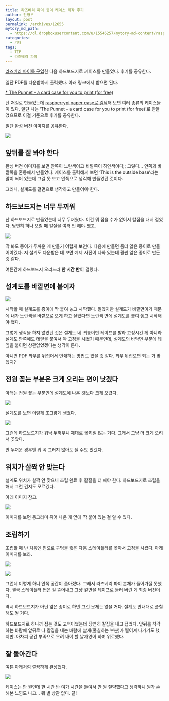 ```yaml
---
title: 라즈베리 파이 종이 케이스 제작 후기
author: 안형우
layout: post
permalink: /archives/12655
mytory_md_path:
  - https://dl.dropboxusercontent.com/u/15546257/mytory-md-content/raspberry-pi-case.md
categories:
  - 기타
tags:
  - TIP
  - 라즈베리 파이
---
```

[라즈베리 파이를 구입][1]한 다음 하드보드지로 케이스를 만들었다. 후기를 공유한다.

일단 PDF를 다운받아서 출력했다. 아래 링크에서 받으면 된다.

[&#42; The Punnet &#8211; a card case for you to print (for free)][2]

난 저걸로 만들었는데 [raspberrypi paper case로 검색][3]해 보면 여러 종류의 케이스들이 있다. 일단 나는 &#8216;The Punnet &#8211; a card case for you to print (for free)&#8217;로 만들었으므로 이걸 기준으로 후기를 공유한다.

일단 완성 버전 이미지를 공유한다.

![][4]

## 앞뒤를 잘 봐야 한다

완성 버전 이미지를 보면 안쪽이 노란색이고 바깥쪽이 하얀색이다;; 그렇다&#8230; 안쪽과 바깥쪽을 혼동해서 만들었다. 케이스를 출력해서 보면 &#8216;This is the outside base&#8217;라는 말이 씌어 있는데 그걸 못 보고 안쪽으로 생각해 만들었던 것이다.

그러니, 설계도를 겉면으로 생각하고 만들어야 한다.

## 하드보드지는 너무 두꺼워

난 하드보드지로 만들었는데 너무 두꺼웠다. 이건 뭐 접을 수가 없어서 칼집을 내서 접었다. 당연히 하나 오릴 때 칼질을 여러 번 해야 했고.

![][5]

딱 봐도 종이가 두꺼운 게 만들기 어렵게 보인다. 다음에 만들면 좀더 얇은 종이로 만들어야겠다. 저 설계도 다운받은 데 보면 예제 사진이 나와 있는데 훨씬 얇은 종이로 만든 것 같다.

여튼간에 하드보드지 오리느라 **한 시간 반**이 걸렸다.

## 설계도를 바깥면에 붙이자

![][6]

시작할 때 설계도를 종이에 딱 붙여 놓고 시작했다. 알겠지만 설계도가 바깥면이기 때문에 내가 노란색을 바깥으로 오게 하고 싶었다면 노란색 면에 설계도를 붙여 놓고 시작해야 했다.

그렇게 생각을 하지 않았던 것은 설계도 네 귀퉁이만 테이프를 발라 고정시킨 게 아니라 설계도 안쪽에도 테잎을 붙여서 꽉 고정을 시켰기 때문인데, 설계도의 바닥면 부분에 테잎을 붙이면 상관없었겠다는 생각이 든다.

아니면 PDF 좌우를 뒤집어서 인쇄하는 방법도 있을 것 같다. 좌우 뒤집으면 되는 거 맞겠지?

## 전원 꽂는 부분은 크게 오리는 편이 낫겠다

아래는 전원 꽂는 부분인데 설계도에 나온 것보다 크게 오렸다.

![][7]

설계도를 보면 이렇게 조그맣게 생겼다.

![][8]

그런데 하드보드지가 워낙 두꺼우니 제대로 꽂히질 않는 거다. 그래서 그냥 더 크게 오려서 꽂았다.

안 두꺼운 경우엔 뭐 꼭 그러지 않아도 될 수도 있겠다.

## 위치가 살짝 안 맞는다

설계도 위치가 살짝 안 맞으니 조립 완료 후 칼질을 더 해야 한다. 하드보드지로 조립을 해서 그런 건지도 모르겠다.

아래 이미지 참고.

![][9]

이미지를 보면 동그라미 튀어 나온 게 옆에 딱 붙어 있는 걸 알 수 있다.

## 조립하기

조립할 때 난 처음엔 핀으로 구멍을 뚫은 다음 스테이플러를 꽂아서 고정을 시켰다. 아래 이미지를 보라.

![][10]

![][11]

그런데 이렇게 하니 안쪽 공간이 좁아졌다. 그래서 라즈베리 파이 본체가 들어가질 못했다. 결국 스테이플러 찝은 걸 뜯어내고 그냥 겉면을 테이프로 둘러 버린 게 최종 버전이다.

역시 하드보드지가 아닌 얇은 종이로 하면 그런 문제는 없을 거다. 설계도 안내대로 풀칠해도 될 거다.

하드보드지로 하니까 접는 것도 고역이었는데 당연히 칼집을 내고 접었다. 앞뒤를 착각하는 바람에 앞뒤로 다 칼집을 내는 바람에 날개(풀칠하는 부분)가 떨어져 나가기도 했지만. 아차피 공간 부족으로 오려 내야 할 날개였어 하며 위로했다.

## 잘 돌아간다

여튼 아래처럼 깔끔하게 완성했다.

![][12]

케이스는 만 원인데 한 시간 반 여가 시간을 들여서 만 원 절약했다고 생각하니 뭔가 손해본 느낌도 나고&#8230; 뭐 별 상관 없다. 끝!

 [1]: https://mytory.net/archives/12529
 [2]: http://www.raspberrypi.org/archives/1310
 [3]: https://www.google.co.kr/search?q=raspberrypi+paper+case
 [4]: https://mytory.net/uploads/legacy/raspberry-pi-case/rasp-6.jpg
 [5]: https://mytory.net/uploads/legacy/raspberry-pi-case/rasp-5.jpg
 [6]: https://mytory.net/uploads/legacy/raspberry-pi-case/rasp-1.jpg
 [7]: https://mytory.net/uploads/legacy/raspberry-pi-case/rasp-9.jpg
 [8]: https://mytory.net/uploads/legacy/raspberry-pi-case/usb-power.png
 [9]: https://mytory.net/uploads/legacy/raspberry-pi-case/rasp-7.jpg
 [10]: https://mytory.net/uploads/legacy/raspberry-pi-case/rasp-3.jpg
 [11]: https://mytory.net/uploads/legacy/raspberry-pi-case/rasp-4.jpg
 [12]: https://mytory.net/uploads/legacy/raspberry-pi-case/rasp-8.jpg